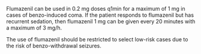 Flumazenil can be used in 0.2 mg doses q1min for a maximum of 1 mg in cases of benzo-induced coma. If the patient responds to flumazenil but has recurrent sedation, then flumazenil 1 mg can be given every 20 minutes with a maximum of 3 mg/h.

The use of flumazenil should be restricted to select low-risk cases due to the risk of benzo-withdrawal seizures.
